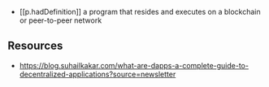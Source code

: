 

- [[p.hadDefinition]] a program that resides and executes on a blockchain or peer-to-peer network

## Resources

- https://blog.suhailkakar.com/what-are-dapps-a-complete-guide-to-decentralized-applications?source=newsletter
